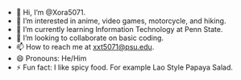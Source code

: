 - 👋 Hi, I’m @Xora5071.
- 👀 I’m interested in anime, video games, motorcycle, and hiking.
- 🌱 I’m currently learning Information Technology at Penn State.
- 💞️ I’m looking to collaborate on basic coding.
- 📫 How to reach me at xxt5071@psu.edu.
- 😄 Pronouns: He/Him
- ⚡ Fun fact: I like spicy food. For example Lao Style Papaya Salad.

<!---
Xora5071/Xora5071 is a ✨ special ✨ repository because its `README.md` (this file) appears on your GitHub profile.
You can click the Preview link to take a look at your changes.
--->
